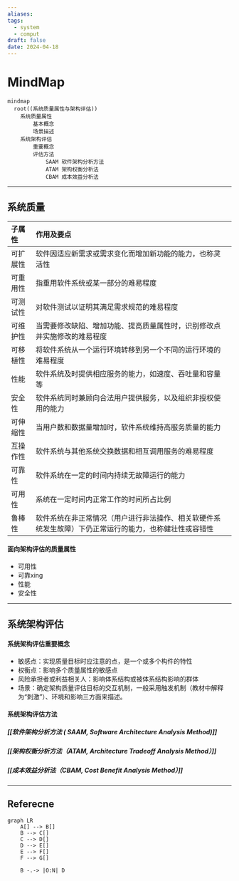 ```yaml
---
aliases: 
tags:
  - system
  - comput
draft: false
date: 2024-04-18
---
```

# MindMap

```mermaid
mindmap
  root((系统质量属性与架构评估))
    系统质量属性
	    基本概念
	    场景描述
    系统架构评估
	    重要概念
	    评估方法
		    SAAM 软件架构分析方法
		    ATAM 架构权衡分析法
		    CBAM 成本效益分析法
```

***
## 系统质量

| 子属性  | 作用及要点                                               |     |
| :--- | :-------------------------------------------------- | --- |
| 可扩展性 | 软件因适应新需求或需求变化而增加新功能的能力，也称灵活性                        |     |
| 可重用性 | 指重用软件系统或某一部分的难易程度                                   |     |
| 可测试性 | 对软件测试以证明其满足需求规范的难易程度                                |     |
| 可维护性 | 当需要修改缺陷、增加功能、提高质量属性时，识别修改点并实施修改的难易程度                |     |
| 可移植性 | 将软件系统从一个运行环境转移到另一个不同的运行环境的难易程度                      |     |
| 性能   | 软件系统及时提供相应服务的能力，如速度、吞吐量和容量等                         |     |
| 安全性  | 软件系统同时兼顾向合法用户提供服务，以及组织非授权使用的能力                      |     |
| 可伸缩性 | 当用户数和数据量增加时，软件系统维持高服务质量的能力                          |     |
| 互操作性 | 软件系统与其他系统交换数据和相互调用服务的难易程度                           |     |
| 可靠性  | 软件系统在一定的时间内持续无故障运行的能力                               |     |
| 可用性  | 系统在一定时间内正常工作的时间所占比例                                 |     |
| 鲁棒性  | 软件系统在非正常情况（用户进行非法操作、相关软硬件系统发生故障）下仍正常运行的能力，也称健壮性或容错性 |     |

#### 面向架构评估的质量属性 

- 可用性
- 可靠xing
- 性能
- 安全性
***
## 系统架构评估

#### 系统架构评估重要概念

- 敏感点：实现质量目标时应注意的点，是一个或多个构件的特性
- 权衡点：影响多个质量属性的敏感点
- 风险承担者或利益相关人：影响体系结构或被体系结构影响的群体
- 场景：确定架构质量评估目标的交互机制，一般采用触发机制（教材中解释为“刺激”）、环境和影响三方面来描述。
#### 系统架构评估方法

##### [[软件架构分析方法 ( SAAM, Software Architecture Analysis Method)]]

##### [[架构权衡分析方法（ATAM, Architecture Tradeoff Analysis Method）]]

##### [[成本效益分析法（CBAM, Cost Benefit Analysis Method）]]

***
## Referecne

```mermaid
graph LR
    A[] --> B[]
    B --> C[]
    C --> D[]
    D --> E[]
    E --> F[]
    F --> G[]

	B -.-> |O:N| D
```
